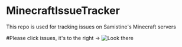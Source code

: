 # MinecraftIssueTracker
This repo is used for tracking issues on Samistine's Minecraft servers

#Please click issues, it's to the right ->
![Look there](http://i.imgur.com/aa5X1Bq.png)
